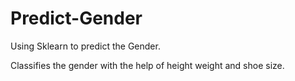 # Predict-Gender
Using Sklearn to predict the Gender.

Classifies the gender with the help of height weight and shoe size.
